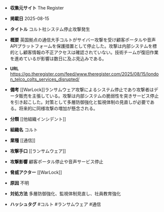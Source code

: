 - **収集元サイト**
The Register

- **掲載日**
2025-08-15

- **タイトル**
コルト社システム停止攻撃発生

- **概要**
英国拠点の通信大手コルトがサイバー攻撃を受け顧客ポータルや音声APIプラットフォームを保護措置として停止した。攻撃は内部システムを標的とし顧客情報の不正アクセスは確認されていない。技術チームが復旧作業を進めているが影響は数日に及ぶ見込みである。

- **URL**
https://go.theregister.com/feed/www.theregister.com/2025/08/15/london_telco_colts_services_disrupted/

- **備考**
[[WarLock]]ランサムウェア攻撃によるシステム停止であり攻撃者はデータ販売を主張している。攻撃は内部システムの脆弱性を突きサービス停止を引き起こした。対策として多層防御強化と監視体制の見直しが必要である。将来的に同様攻撃の増加が懸念される。

- **分類**
[[他組織インシデント]]

- **組織名**
コルト

- **業種**
[[通信]]

- **攻撃手口**
[[ランサムウェア]]

- **攻撃影響**
顧客ポータル停止や音声サービス停止

- **脅威アクター**
[[WarLock]]

- **原因**
不明

- **対処方法**
多層防御強化、監視体制見直し、社員教育強化

- **ハッシュタグ**
#コルト #ランサムウェア #通信
